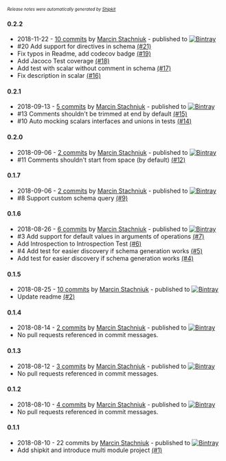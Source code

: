 <sup><sup>*Release notes were automatically generated by [Shipkit](http://shipkit.org/)*</sup></sup>

#### 0.2.2
 - 2018-11-22 - [10 commits](https://github.com/mstachniuk/graphql-schema-from-introspection-generator/compare/v0.2.1...v0.2.2) by [Marcin Stachniuk](https://github.com/mstachniuk) - published to [![Bintray](https://img.shields.io/badge/Bintray-0.2.2-green.svg)](https://bintray.com/mstachniuk/mstachniuk-maven-repo/maven/0.2.2)
 - #20 Add support for directives in schema [(#21)](https://github.com/mstachniuk/graphql-schema-from-introspection-generator/pull/21)
 - Fix typos in Readme, add codecov badge [(#19)](https://github.com/mstachniuk/graphql-schema-from-introspection-generator/pull/19)
 - Add Jacoco Test coverage [(#18)](https://github.com/mstachniuk/graphql-schema-from-introspection-generator/pull/18)
 - Add test with scalar without comment in schema [(#17)](https://github.com/mstachniuk/graphql-schema-from-introspection-generator/pull/17)
 - Fix description in scalar [(#16)](https://github.com/mstachniuk/graphql-schema-from-introspection-generator/pull/16)

#### 0.2.1
 - 2018-09-13 - [5 commits](https://github.com/mstachniuk/graphql-schema-from-introspection-generator/compare/v0.2.0...v0.2.1) by [Marcin Stachniuk](https://github.com/mstachniuk) - published to [![Bintray](https://img.shields.io/badge/Bintray-0.2.1-green.svg)](https://bintray.com/mstachniuk/mstachniuk-maven-repo/maven/0.2.1)
 - #13 Comments shouldn't be trimmed at end by default [(#15)](https://github.com/mstachniuk/graphql-schema-from-introspection-generator/pull/15)
 - #10 Auto mocking scalars interfaces and unions in tests [(#14)](https://github.com/mstachniuk/graphql-schema-from-introspection-generator/pull/14)

#### 0.2.0
 - 2018-09-06 - [2 commits](https://github.com/mstachniuk/graphql-schema-from-introspection-generator/compare/v0.1.7...v0.2.0) by [Marcin Stachniuk](https://github.com/mstachniuk) - published to [![Bintray](https://img.shields.io/badge/Bintray-0.2.0-green.svg)](https://bintray.com/mstachniuk/mstachniuk-maven-repo/maven/0.2.0)
 - #11 Comments shouldn't start from space (by default) [(#12)](https://github.com/mstachniuk/graphql-schema-from-introspection-generator/pull/12)

#### 0.1.7
 - 2018-09-06 - [2 commits](https://github.com/mstachniuk/graphql-schema-from-introspection-generator/compare/v0.1.6...v0.1.7) by [Marcin Stachniuk](https://github.com/mstachniuk) - published to [![Bintray](https://img.shields.io/badge/Bintray-0.1.7-green.svg)](https://bintray.com/mstachniuk/mstachniuk-maven-repo/maven/0.1.7)
 - #8 Support custom schema query [(#9)](https://github.com/mstachniuk/graphql-schema-from-introspection-generator/pull/9)

#### 0.1.6
 - 2018-08-26 - [6 commits](https://github.com/mstachniuk/graphql-schema-from-introspection-generator/compare/v0.1.5...v0.1.6) by [Marcin Stachniuk](https://github.com/mstachniuk) - published to [![Bintray](https://img.shields.io/badge/Bintray-0.1.6-green.svg)](https://bintray.com/mstachniuk/mstachniuk-maven-repo/maven/0.1.6)
 - #3 Add support for default values in arguments of operations [(#7)](https://github.com/mstachniuk/graphql-schema-from-introspection-generator/pull/7)
 - Add Introspection to Introspection Test [(#6)](https://github.com/mstachniuk/graphql-schema-from-introspection-generator/pull/6)
 - #4 Add test for easier discovery if schema generation works [(#5)](https://github.com/mstachniuk/graphql-schema-from-introspection-generator/pull/5)
 - Add test for easier discovery if schema generation works [(#4)](https://github.com/mstachniuk/graphql-schema-from-introspection-generator/issues/4)

#### 0.1.5
 - 2018-08-25 - [10 commits](https://github.com/mstachniuk/graphql-schema-from-introspection-generator/compare/v0.1.4...v0.1.5) by [Marcin Stachniuk](https://github.com/mstachniuk) - published to [![Bintray](https://img.shields.io/badge/Bintray-0.1.5-green.svg)](https://bintray.com/mstachniuk/mstachniuk-maven-repo/maven/0.1.5)
 - Update readme [(#2)](https://github.com/mstachniuk/graphql-schema-from-introspection-generator/pull/2)

#### 0.1.4
 - 2018-08-14 - [2 commits](https://github.com/mstachniuk/graphql-schema-from-introspection-generator/compare/v0.1.3...v0.1.4) by [Marcin Stachniuk](https://github.com/mstachniuk) - published to [![Bintray](https://img.shields.io/badge/Bintray-0.1.4-green.svg)](https://bintray.com/mstachniuk/mstachniuk-maven-repo/maven/0.1.4)
 - No pull requests referenced in commit messages.

#### 0.1.3
 - 2018-08-12 - [3 commits](https://github.com/mstachniuk/graphql-schema-from-introspection-generator/compare/v0.1.2...v0.1.3) by [Marcin Stachniuk](https://github.com/mstachniuk) - published to [![Bintray](https://img.shields.io/badge/Bintray-0.1.3-green.svg)](https://bintray.com/mstachniuk/mstachniuk-maven-repo/maven/0.1.3)
 - No pull requests referenced in commit messages.

#### 0.1.2
 - 2018-08-10 - [4 commits](https://github.com/mstachniuk/graphql-schema-from-introspection-generator/compare/v0.1.1...v0.1.2) by [Marcin Stachniuk](https://github.com/mstachniuk) - published to [![Bintray](https://img.shields.io/badge/Bintray-0.1.2-green.svg)](https://bintray.com/mstachniuk/mstachniuk-maven-repo/maven/0.1.2)
 - No pull requests referenced in commit messages.

#### 0.1.1
 - 2018-08-10 - 22 commits by [Marcin Stachniuk](https://github.com/mstachniuk) - published to [![Bintray](https://img.shields.io/badge/Bintray-0.1.1-green.svg)](https://bintray.com/mstachniuk/mstachniuk-maven-repo/maven/0.1.1)
 - Add shipkit and introduce multi module project [(#1)](https://github.com/mstachniuk/graphql-schema-from-introspection-generator/pull/1)

